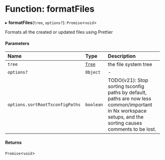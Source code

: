 # Function: formatFiles

▸ **formatFiles**(`tree`, `options?`): `Promise`\<`void`\>

Formats all the created or updated files using Prettier

#### Parameters

| Name                            | Type                                                | Description                                                                                                                                                |
| :------------------------------ | :-------------------------------------------------- | :--------------------------------------------------------------------------------------------------------------------------------------------------------- |
| `tree`                          | [`Tree`](/reference/core-api/devkit/documents/Tree) | the file system tree                                                                                                                                       |
| `options?`                      | `Object`                                            | -                                                                                                                                                          |
| `options.sortRootTsconfigPaths` | `boolean`                                           | TODO(v21): Stop sorting tsconfig paths by default, paths are now less common/important in Nx workspace setups, and the sorting causes comments to be lost. |

#### Returns

`Promise`\<`void`\>
